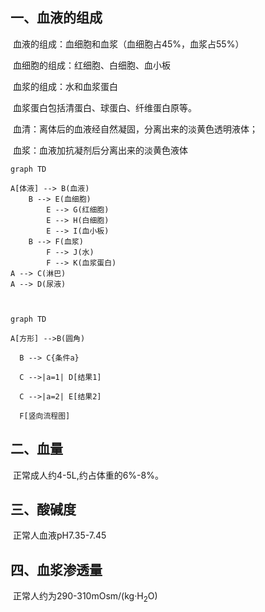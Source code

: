 ## 一、血液的组成

​	血液的组成：血细胞和血浆（血细胞占45%，血浆占55%）

​	血细胞的组成：红细胞、白细胞、血小板

​	血浆的组成：水和血浆蛋白

​	血浆蛋白包括清蛋白、球蛋白、纤维蛋白原等。

​	血清：离体后的血液经自然凝固，分离出来的淡黄色透明液体；

​	血浆：血液加抗凝剂后分离出来的淡黄色液体

```mermaid
graph TD

A[体液] --> B(血液)
	B --> E(血细胞)
		E --> G(红细胞)
		E --> H(白细胞)
		E --> I(血小板)
	B --> F(血浆)
		F --> J(水)
		F --> K(血浆蛋白)
A --> C(淋巴)
A --> D(尿液)

  
```



```mermaid
graph TD

A[方形] -->B(圆角)

  B --> C{条件a}

  C -->|a=1| D[结果1]

  C -->|a=2| E[结果2]

  F[竖向流程图]
```



## 二、血量

​	正常成人约4-5L,约占体重的6%-8%。

## 三、酸碱度

​	正常人血液pH7.35-7.45

## 四、血浆渗透量

​	正常人约为290-310mOsm/(kg·H<sub>2</sub>O)

